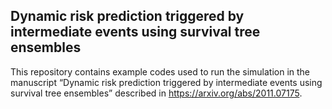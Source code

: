 
## Dynamic risk prediction triggered by intermediate events using survival tree ensembles

This repository contains example codes used to run the simulation in the
manuscript “Dynamic risk prediction triggered by intermediate events
using survival tree ensembles” described in
<https://arxiv.org/abs/2011.07175>.
